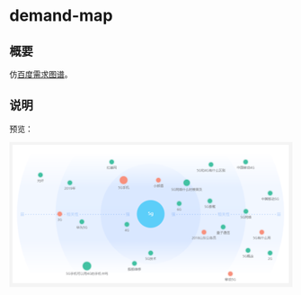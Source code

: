 # demand-map

## 概要

仿[百度需求图谱](http://index.baidu.com/v2/main/index.html#/demand/5g?words=5g)。

## 说明

预览：

![快照](./doc/images/snapshot.png)